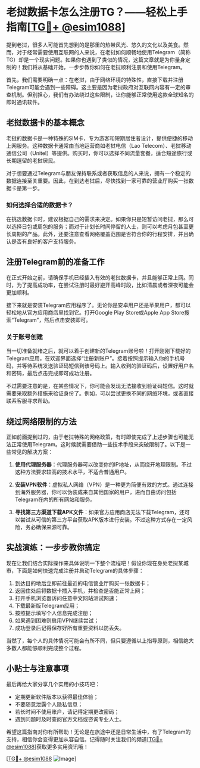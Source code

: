 # 老挝数据卡怎么注册TG？——轻松上手指南[[TG💪+ @esim1088](https://t.me/s/esim1088)]

提到老挝，很多人可能首先想到的是那里的热带风光、悠久的文化以及美食。然而，对于经常需要使用互联网的人来说，在老挝如何顺畅地使用Telegram（简称TG）却是一个现实问题。如果你也遇到了类似的情况，这篇文章就是为你量身定制的！我们将从基础开始，一步步教你如何在老挝顺利注册和使用Telegram。

首先，我们需要明确一点：在老挝，由于网络环境的特殊性，直接下载并注册Telegram可能会遇到一些障碍。这主要是因为老挝政府对互联网内容有一定的审查机制。但别担心，我们有办法绕过这些限制，让你能够正常使用这款全球知名的即时通讯软件。

## 老挝数据卡的基本概念

老挝的数据卡是一种特殊的SIM卡，专为游客和短期居住者设计，提供便捷的移动上网服务。这种数据卡通常由当地运营商如老挝电信（Lao Telecom）、老挝移动通信公司（Unitel）等提供。购买时，你可以选择不同流量套餐，适合短途旅行或长期逗留的老挝居民。

对于想要通过Telegram与朋友保持联系或者获取信息的人来说，拥有一个稳定的数据连接至关重要。因此，在到达老挝后，尽快找到一家可靠的营业厅购买一张数据卡是第一步。

### 如何选择合适的数据卡？

在挑选数据卡时，建议根据自己的需求来决定。如果你只是短暂访问老挝，那么可以选择日包或周包的服务；而对于计划长时间停留的人士，则可以考虑月包甚至更长周期的产品。此外，还要注意查看网络覆盖范围是否符合你的行程安排，并且确认是否有良好的客户支持服务。

## 注册Telegram前的准备工作

在正式开始之前，请确保手机已经插入有效的老挝数据卡，并且能够正常上网。同时，为了提高成功率，在尝试注册时最好避开高峰时段，比如清晨或者深夜可能会更加顺利。

接下来就是安装Telegram应用程序了。无论你是安卓用户还是苹果用户，都可以轻松地从官方应用商店里找到它。打开Google Play Store或Apple App Store搜索“Telegram”，然后点击安装即可。

### 关于账号创建

当一切准备就绪之后，就可以着手创建新的Telegram账号啦！打开刚刚下载好的Telegram应用，在欢迎界面选择“注册新账户”。接着按照提示输入你的手机号码，并等待系统发送验证码短信到该号码上。输入收到的验证码后，设置好用户名和密码，最后点击完成即可成功注册。

不过需要注意的是，在某些情况下，你可能会发现无法接收到验证码短信。这时就需要采取额外措施来验证身份了。例如，可以尝试更换不同的网络环境，或者直接联系客服寻求帮助。

## 绕过网络限制的方法

正如前面提到过的，由于老挝特殊的网络政策，有时即使完成了上述步骤也可能无法正常使用Telegram。这时候就需要借助一些技术手段来突破限制了。以下是一些常见的解决方案：

1. **使用代理服务器**：代理服务器可以改变你的IP地址，从而绕开地理限制。不过这种方法要求较高的技术水平，不适合普通用户。
   
2. **安装VPN软件**：虚拟私人网络（VPN）是一种更为简便有效的方式。通过连接到海外服务器，你可以伪装成来自其他国家的用户，进而自由访问包括Telegram在内的所有网站和服务。
   
3. **寻找第三方渠道下载APK文件**：如果官方应用商店无法下载Telegram，还可以尝试从可信的第三方平台获取APK版本进行安装。不过这种方式存在一定风险，务必确保来源可靠。

## 实战演练：一步步教你搞定

现在让我们结合实际操作来具体说明一下整个流程吧！假设你现在身处老挝某城市，下面是如何快速完成注册并启动Telegram的具体步骤：

1. 到达目的地后立即前往最近的电信营业厅购买一张数据卡；
2. 返回住处后将数据卡插入手机，并检查是否能正常上网；
3. 打开手机浏览器访问任意中文网站测试网速；
4. 下载最新版Telegram应用；
5. 按照提示填写个人信息完成注册；
6. 如果遇到困难则启用VPN继续尝试；
7. 成功登录后记得保存好所有重要资料以防丢失。

当然了，每个人的具体情况可能会有所不同，但只要遵循以上指导原则，相信绝大多数人都能够顺利完成整个过程。

## 小贴士与注意事项

最后再给大家分享几个实用的小技巧吧：

- 定期更新软件版本以获得最佳体验；
- 不要随意泄露个人隐私信息；
- 若长时间不使用账户，请记得定期更改密码；
- 遇到问题时及时查阅官方文档或咨询专业人士。

希望这篇指南对你有所帮助！无论是在旅途中还是日常生活中，有了Telegram的支持，相信你会变得更加从容自信。记得随时关注我们的频道[[TG💪+ @esim1088](https://t.me/s/esim1088)]获取更多实用资讯哦！

[[TG💪+ @esim1088](https://t.me/s/esim1088) ![Image](https://i.postimg.cc/4NQfJmqS/Snipaste-2025-05-13-00-14-12.png)]